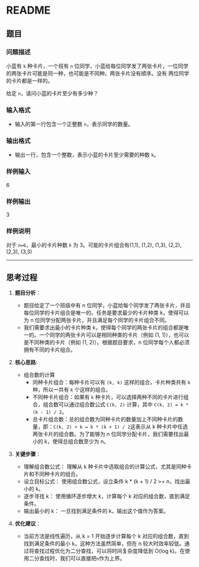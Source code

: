 # README

## 题目

### 问题描述
小蓝有 `k` 种卡片，一个班有 `n` 位同学，小蓝给每位同学发了两张卡片，一位同学的两张卡片可能是同一种，也可能是不同种。两张卡片没有顺序。没有 两位同学的卡片都是一样的。

给定 `n`，请问小蓝的卡片至少有多少种？

### 输入格式
- 输入的第一行包含一个正整数 `n`，表示同学的数量。

### 输出格式
- 输出一行，包含一个整数，表示小蓝的卡片至少需要的种数 `k`。

### 样例输入
6

### 样例输出
3

### 样例说明
对于 `n=6`，最小的卡片种数 `k` 为 3。可能的卡片组合有(1,1), (1,2), (1,3), (2,2), (2,3), (3,3)

---
## 思考过程

1. **题目分析**：
   - 题目给定了一个班级中有 n 位同学，小蓝给每个同学发了两张卡片，并且每位同学的卡片组合是唯一的。任务是要求最少的卡片种类 k，使得可以为 n 位同学分配两张卡片，并且满足每个同学的卡片组合不同。
   - 我们需要求出最小的卡片种类 k，使得每个同学的两张卡片的组合都是唯一的。一个同学的两张卡片可以是相同种类的卡片（例如 (1, 1)），也可以是不同种类的卡片（例如 (1, 2)）。根据题目要求，n 位同学每个人都必须拥有不同的卡片组合。

2. **核心思路**:
    - 组合数的计算
        - 同种卡片组合：每种卡片可以有 `(k, k)` 这样的组合，卡片种类共有 `k` 种，所以一共有 `k` 个这样的组合。
        - 不同种卡片组合：如果有 `k` 种卡片，可以选择两种不同的卡片进行组合，组合数可以通过组合数公式 `C(k, 2)` 计算，其中 `C(k, 2) = k * (k - 1) / 2`。
        - 总卡片组合数：总的组合数为同种卡片的数量加上不同种卡片的数量，即：`C(k, 2) + k = k * (k + 1) / 2`这表示从 k 种卡片中任选两张卡片的组合数。为了能够为 n 位同学分配卡片，我们需要找出最小的 k，使得总组合数至少为 n。
3. **关键步骤**：
    - 理解组合数公式： 理解从 k 种卡片中选取组合的计算公式，尤其是同种卡片和不同种卡片的组合。
    - 设立目标公式： 使用组合数公式，设立条件 k * (k + 1) / 2 >= n，找出最小的 k。
    - 逐步寻找 k： 使用循环逐步增大 k，计算每个 k 对应的组合数，直到满足条件。
    - 输出最小的 k： 一旦找到满足条件的 k，输出这个值作为答案。

4. **优化建议**：
    - 当前方法是线性遍历，从 k = 1 开始逐步计算每个 k 对应的组合数，直到找到满足条件的最小 k。这种方法虽然简单，但在 n 较大时效率较低。通过将查找过程优化为二分查找，可以将时间复杂度降低到 O(log k)。在使用二分查找时，我们可以直接把`n`作为上界。